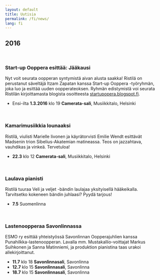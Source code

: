 ```yaml
---
layout: default
title: Uutisia
permalink: /fi/news/
lang: fi
---
```


## 2016

<br/>

### Start-up Ooppera esittää: Jääkausi

Nyt voit seurata oopperan syntymistä aivan alusta saakka! Ristilä on perustanut säveltäjä Itzam Zapatan kanssa Start-up Ooppera -työryhmän, joka luo ja esittää uuden oopperateoksen. Ryhmän edistymistä voi seurata Ristilän kirjoittamasta blogista osoitteesta [startupopera.blogspot.fi](http://startupopera.blogspot.fi/).

- Ensi-ilta __1.3.2016__ klo 19 __Camerata-sali__, Musiikkitalo, Helsinki

<br/>

### Kamarimusiikkia lounaaksi

Ristilä, viulisti Marielle Iivonen ja käyrätorvisti Emilie Wendt esittävät Madsenin trion Sibelius-Akatemian matineassa. Teos on jazzahtava, vauhdikas ja vinkeä. Tervetuloa!

- __22.3__ klo 12 __Camerata-sali__, Musiikkitalo, Helsinki

<br/>

### Laulava pianisti

Ristilä tuuraa Veli ja veljet -bändin laulajaa yksityisellä hääkeikalla. Tarvitsetko kokeneen bändin juhlaasi? Pyydä tarjous!

- __7.5__ Suomenlinna

<br/>

### Lastenoopperaa Savonlinnassa

ESMO ry esittää yhteistyössä Savonlinnan Oopperajuhlien kanssa Punahilkka-lastenoopperan. Lavalla mm. Mustakallio-voittajat Markus Suihkonen ja Sanna Matinniemi, ja produktion pianistina taas urakoi allekirjoittanut.

- __11.7__ klo 18 __Savonlinnasali__, Savonlinna
- __12.7__ klo 15 __Savonlinnasali__, Savonlinna
- __18.7__ klo 15 __Savonlinnasali__, Savonlinna

<br/>
